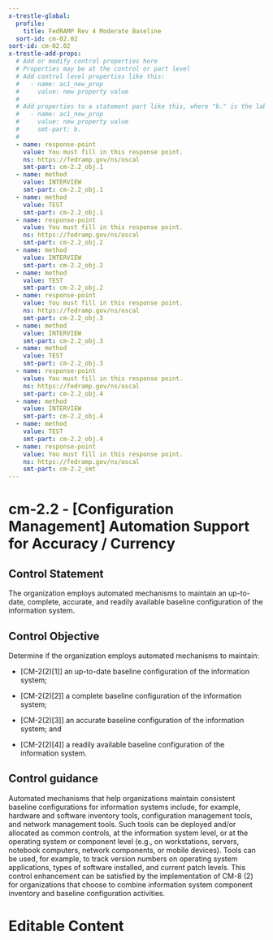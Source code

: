 ```yaml
---
x-trestle-global:
  profile:
    title: FedRAMP Rev 4 Moderate Baseline
  sort-id: cm-02.02
sort-id: cm-02.02
x-trestle-add-props:
  # Add or modify control properties here
  # Properties may be at the control or part level
  # Add control level properties like this:
  #   - name: ac1_new_prop
  #     value: new property value
  #
  # Add properties to a statement part like this, where "b." is the label of the target statement part
  #   - name: ac1_new_prop
  #     value: new property value
  #     smt-part: b.
  #
  - name: response-point
    value: You must fill in this response point.
    ns: https://fedramp.gov/ns/oscal
    smt-part: cm-2.2_obj.1
  - name: method
    value: INTERVIEW
    smt-part: cm-2.2_obj.1
  - name: method
    value: TEST
    smt-part: cm-2.2_obj.1
  - name: response-point
    value: You must fill in this response point.
    ns: https://fedramp.gov/ns/oscal
    smt-part: cm-2.2_obj.2
  - name: method
    value: INTERVIEW
    smt-part: cm-2.2_obj.2
  - name: method
    value: TEST
    smt-part: cm-2.2_obj.2
  - name: response-point
    value: You must fill in this response point.
    ns: https://fedramp.gov/ns/oscal
    smt-part: cm-2.2_obj.3
  - name: method
    value: INTERVIEW
    smt-part: cm-2.2_obj.3
  - name: method
    value: TEST
    smt-part: cm-2.2_obj.3
  - name: response-point
    value: You must fill in this response point.
    ns: https://fedramp.gov/ns/oscal
    smt-part: cm-2.2_obj.4
  - name: method
    value: INTERVIEW
    smt-part: cm-2.2_obj.4
  - name: method
    value: TEST
    smt-part: cm-2.2_obj.4
  - name: response-point
    value: You must fill in this response point.
    ns: https://fedramp.gov/ns/oscal
    smt-part: cm-2.2_smt
---
```


# cm-2.2 - \[Configuration Management\] Automation Support for Accuracy / Currency

## Control Statement

The organization employs automated mechanisms to maintain an up-to-date, complete, accurate, and readily available baseline configuration of the information system.

## Control Objective

Determine if the organization employs automated mechanisms to maintain:

- \[CM-2(2)[1]\] an up-to-date baseline configuration of the information system;

- \[CM-2(2)[2]\] a complete baseline configuration of the information system;

- \[CM-2(2)[3]\] an accurate baseline configuration of the information system; and

- \[CM-2(2)[4]\] a readily available baseline configuration of the information system.

## Control guidance

Automated mechanisms that help organizations maintain consistent baseline configurations for information systems include, for example, hardware and software inventory tools, configuration management tools, and network management tools. Such tools can be deployed and/or allocated as common controls, at the information system level, or at the operating system or component level (e.g., on workstations, servers, notebook computers, network components, or mobile devices). Tools can be used, for example, to track version numbers on operating system applications, types of software installed, and current patch levels. This control enhancement can be satisfied by the implementation of CM-8 (2) for organizations that choose to combine information system component inventory and baseline configuration activities.

# Editable Content

<!-- Make additions and edits below -->
<!-- The above represents the contents of the control as received by the profile, prior to additions. -->
<!-- If the profile makes additions to the control, they will appear below. -->
<!-- The above markdown may not be edited but you may edit the content below, and/or introduce new additions to be made by the profile. -->
<!-- If there is a yaml header at the top, parameter values may be edited. Use --set-parameters to incorporate the changes during assembly. -->
<!-- The content here will then replace what is in the profile for this control, after running profile-assemble. -->
<!-- The added parts in the profile for this control are below.  You may edit them and/or add new ones. -->
<!-- Each addition must have a heading either of the form ## Control my_addition_name -->
<!-- or ## Part a. (where the a. refers to one of the control statement labels.) -->
<!-- "## Control" parts are new parts added after the statement part. -->
<!-- "## Part" parts are new parts added into the top-level statement part with that label. -->
<!-- Subparts may be added with nested hash levels of the form ### My Subpart Name -->
<!-- underneath the parent ## Control or ## Part being added -->
<!-- See https://ibm.github.io/compliance-trestle/tutorials/ssp_profile_catalog_authoring/ssp_profile_catalog_authoring for guidance. -->
